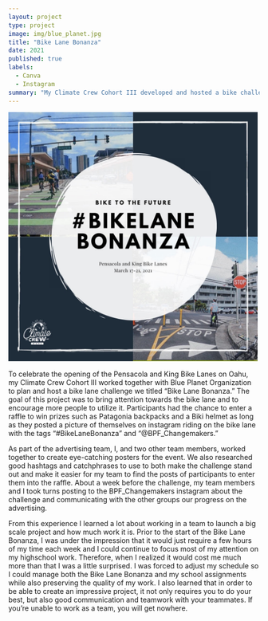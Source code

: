```yaml
---
layout: project
type: project
image: img/blue_planet.jpg
title: "Bike Lane Bonanza"
date: 2021
published: true
labels:
  - Canva
  - Instagram
summary: "My Climate Crew Cohort III developed and hosted a bike challenge to celebrate the opening of the new bike lane on Oahu."
---
```


<div class="text-center p-4">
  <img width="500px" src="../img/bike_lane_bonanza.jpg" class="img-thumbnail" >
</div>

To celebrate the opening of the Pensacola and King Bike Lanes on Oahu, my Climate Crew Cohort III worked together with Blue Planet Organization to plan and host a bike lane challenge we titled “Bike Lane Bonanza.”  The goal of this project was to bring attention towards the bike lane and to encourage more people to utilize it.  Participants had the chance to enter a raffle to win prizes such as Patagonia backpacks and a Biki helmet as long as they posted a picture of themselves on instagram riding on the bike lane with the tags “#BikeLaneBonanza” and “@BPF_Changemakers.”

As part of the advertising team, I, and two other team members, worked together to create eye-catching posters for the event.  We also researched good hashtags and catchphrases to use to both make the challenge stand out and make it easier for my team to find the posts of participants to enter them into the raffle.  About a week before the challenge, my team members and I took turns posting to the BPF_Changemakers instagram about the challenge and communicating with the other groups our progress on the advertising.

From this experience I learned a lot about working in a team to launch a big scale project and how much work it is.  Prior to the start of the Bike Lane Bonanza, I was under the impression that it would just require a few hours of my time each week and I could continue to focus most of my attention on my highschool work.  Therefore, when I realized it would cost me much more than that I was a little surprised.  I was forced to adjust my schedule so I could manage both the Bike Lane Bonanza and my school assignments while also preserving the quality of my work.  I also learned that in order to be able to create an impressive project, it not only requires you to do your best, but also good communication and teamwork with your teammates.  If you’re unable to work as a team, you will get nowhere.